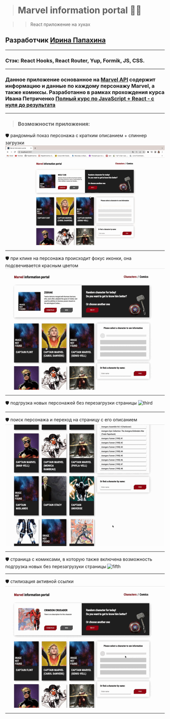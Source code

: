 > # **Marvel** information portal :superhero_man:

>>React приложение на хуках

## Разработчик [Ирина Папахина](https://github.com/PapakhinaIrina) 
___
### Стэк: React Hooks, React Router, Yup, Formik, JS, CSS.

___
### Данное приложение основанное на [Marvel API](https://developer.marvel.com/) содержит информацию и данные по каждому персонажу Marvel, а также  комиксы. Разработанно в рамках прохождения курса Ивана Петриченко [Полный курс по JavaScript + React - с нуля до результата](https://www.udemy.com/course/javascript_full/)
___
 > ### Возможности приложения:

:shield: рандомный показ персонажа с кратким описанием + спиннер загрузки
![first](gifs/1.gif)
___

:shield: при клике на персонажа происходит фокус иконки, она подсвечивается красным цветом
![second](gifs/2.gif)
___

:shield: подгрузка новых персонажей без перезагрузки страницы 
![third](gifs/3.gif)
___

:shield: поиск персонажа и переход на страницу с его описанием
![fourth](gifs/4.gif)
___

:shield: страница с комиксами, в которую также включена возможность подгрузка новых без перезагрузуки страницы
![fifth](gifs/5.gif)
___

:shield: стилизация активной ссылки 
![sixth](gifs/6.gif)
___